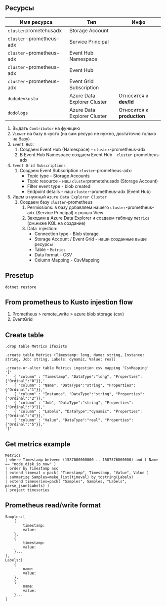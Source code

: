 ## Ресурсы
Имя ресурса | Тип | Инфо
---|---|---
`cluster`prometehusadx | Storage  Account |
`cluster`-prometheus-adx | Service Principal |
`cluster`-prometheus-adx | Event Hub Namespace
`cluster`-prometheus-adx | Event Hub
`cluster`-prometheus-adx | Event Grid Subscription
`dododevkusto` | Azure Data Explorer Cluster | Относится к **dev/ld**
`dodologs` | Azure Data Explorer Cluster | Относится к **production**


1) Выдать `Contributor` на функцию
2) `Viewer` на базу в кусто (на сам ресурс не нужно, достаточно только на базу)
3) `Event Hub`:
	1) Создаем Event Hub (Namespace) - `cluster`-prometheus-adx
	2) В Event Hub Namespace создаем Event Hub - `cluster`-prometheus-adx
4) `Event Grid Subscriptions`
	1) Создаем Event Subscription `cluster`-prometheus-adx:
		* Topic type - Storage Accounts
		* Topic resource - наш `cluster`prometehusadx (Storage  Account)
		* Filter event type - blob created
		* Endpoint details - наш `cluster`-prometheus-adx (Event Hub)
5) Идем в нужный `Azure Data Explorer Cluster`
	1) Создаем базу `cluster`-prometheus
		1) Permissions: в базу добавляем нашего `cluster`-prometheus-adx (Service Principal) с ролью View
		2) Заходим в Azure Data Explorer и создаем таблицу `Metrics` (см.ниже KQL на создание)
		2) Data  injestion:
			* Connection type - Blob storage
			* Storage Account / Event Grid - наши созданные выше ресурсы
			* Table - `Metrics`
			* Data format - CSV
			* Column Mapping - CsvMapping



## Presetup
```
dotnet restore
```

## From prometheus to Kusto injestion flow
1) Prometheus > remote_write > azure blob storage (csv)
2) EventGrid


## Create table
```
.drop table Metrics ifexists

.create table Metrics (Timestamp: long, Name: string, Instance: string, Job: string, Labels: dynamic, Value: real)

.create-or-alter table Metrics ingestion csv mapping 'CsvMapping'
'['
'   { "column" : "Timestamp", "DataType":"long", "Properties":{"Ordinal":"0"}},'
'   { "column" : "Name", "DataType":"string", "Properties":{"Ordinal":"1"}},'
'   { "column" : "Instance", "DataType":"string", "Properties":{"Ordinal":"2"}},'
'   { "column" : "Job", "DataType":"string", "Properties":{"Ordinal":"3"}},'
'   { "column" : "Labels", "DataType":"dynamic", "Properties":{"Ordinal":"4"}},'
'   { "column" : "Value", "DataType":"real", "Properties":{"Ordinal":"5"}},'
']'
```


## Get metrics example
```
Metrics
| where Timestamp between (1587000000000 .. 1587376860000) and ( Name == "node_disk_io_now" )
| order by Timestamp asc
| extend timeval = pack( "Timestamp", Timestamp, "Value", Value )
| summarize Samples=make_list(timeval) by tostring(Labels)
| extend timeseries=pack( "Samples", Samples, "Labels", parse_json(Labels) )
| project timeseries
```

## Prometheus read/write format
```
Samples:[
	{
		timestamp:
		value:
	},
	{
		timestamp:
		value:
	}...
],
Labels:[
    {
		name:
		value:
	},
	{
		name:
		value:
	}...
]
```